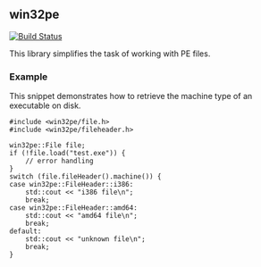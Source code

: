 ## win32pe

[![Build Status](https://travis-ci.org/nathan-osman/win32pe.svg?branch=master)](https://travis-ci.org/nathan-osman/win32pe)

This library simplifies the task of working with PE files.

### Example

This snippet demonstrates how to retrieve the machine type of an executable on disk.

    #include <win32pe/file.h>
    #include <win32pe/fileheader.h>

    win32pe::File file;
    if (!file.load("test.exe")) {
        // error handling
    }
    switch (file.fileHeader().machine()) {
    case win32pe::FileHeader::i386:
        std::cout << "i386 file\n";
        break;
    case win32pe::FileHeader::amd64:
        std::cout << "amd64 file\n";
        break;
    default:
        std::cout << "unknown file\n";
        break;
    }
